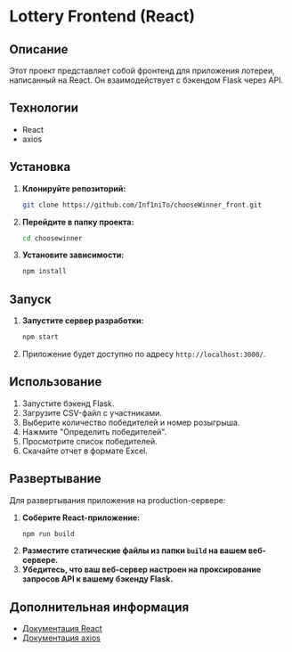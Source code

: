 # Lottery Frontend (React)

## Описание

Этот проект представляет собой фронтенд для приложения лотереи,  написанный на React.  Он взаимодействует с бэкендом Flask через API. 

## Технологии

-  React
-  axios

## Установка

1.  **Клонируйте репозиторий:**
    ```bash
    git clone https://github.com/Inf1niTo/chooseWinner_front.git
    ```
2.  **Перейдите в папку проекта:**
    ```bash
    cd choosewinner
    ```
3.  **Установите зависимости:**
    ```bash
    npm install
    ```


## Запуск

1.  **Запустите сервер разработки:**
    ```bash
    npm start
    ```
2.  Приложение будет доступно по адресу  `http://localhost:3000/`. 

## Использование

1.  Запустите бэкенд Flask. 
2.  Загрузите CSV-файл с участниками. 
3.  Выберите количество победителей и номер розыгрыша.
4.  Нажмите "Определить победителей". 
5.  Просмотрите список победителей.
6.  Скачайте отчет в формате Excel. 

## Развертывание

Для развертывания приложения на production-сервере:

1.  **Соберите React-приложение:**
    ```bash
    npm run build
    ```
2.  **Разместите статические файлы из папки  `build`  на вашем веб-сервере.**
3.  **Убедитесь,  что ваш веб-сервер настроен на проксирование запросов API  к вашему бэкенду Flask.**

## Дополнительная информация

-  [Документация React](https://react.dev/)
-  [Документация axios](https://axios-http.com/docs/api_intro)
